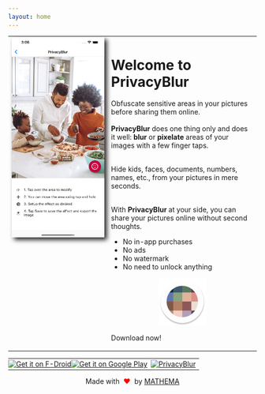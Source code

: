 ```yaml
---
layout: home
---
```


<table style="width: 100%; border: none">

<tr>

<td valign="top" style="width: 40%; border: none">
<img style="-webkit-filter: drop-shadow(5px 5px 5px #222); filter: drop-shadow(5px 5px 5px #222);" src="assets/preview.png" alt="Preview Screenshot">
</td>

<td valign="top" style="border: none">
<h1>Welcome to PrivacyBlur</h1>
<p>
Obfuscate sensitive areas in your pictures before sharing them online.
<br/>
<br/>
<strong>PrivacyBlur</strong> does one thing only and does it well: <strong>blur</strong> or <strong>pixelate</strong> areas of your images with a few finger taps.

<br/>
<br/>

Hide kids, faces, documents, numbers, names, etc., from your pictures in mere seconds.
<br/>
<br/>
 
 With <strong>PrivacyBlur</strong> at your side, you can share your pictures online without second thoughts.

<p>
<ul>
<li>No in-app purchases</li>
<li>No ads</li>
<li>No watermark</li>
<li>No need to unlock anything</li>
</ul>
</p>

<p style="text-align:center;"><img src="assets/ic_launcher_round.png" alt="PrivacyBlur Logo"></p>
Download now!
</p>

</td>

</tr>

</table>


<table style="width: 100%; border: none">
<tr>
<td style="border: none; padding: 0px; text-align: right;">
      <a href='https://f-droid.org/packages/de.mathema.privacyblur'>
      <img style='height: 72px; object-fit: cover' alt='Get it on F-Droid' src='https://fdroid.gitlab.io/artwork/badge/get-it-on.png'/>
      </a>
</td>
<td style="border: none; padding: 0px; text-align: center;">
      <a href='https://play.google.com/store/apps/details?id=de.mathema.privacyblur&pcampaignid=pcampaignidMKT-Other-global-all-co-prtnr-py-PartBadge-Mar2515-1'>
      <img style='height: 72px; object-fit: cover' alt='Get it on Google Play' src='https://play.google.com/intl/en_us/badges/static/images/badges/en_badge_web_generic.png'/>
      </a>
</td>
<td style="border: none;  text-align: left;">
      <a href="https://apps.apple.com/us/app/privacyblur/id1536274106?itsct=apps_box_badge&amp;itscg=30200">
      <img style='height: 50px; object-fit: cover' src="https://tools.applemediaservices.com/api/badges/download-on-the-app-store/black/en-us?size=250x83&amp;releaseDate=1619827200&h=9d23d850d1506bbe56180b2aa8ee51f7" alt="PrivacyBlur">
      </a>
</td>
</tr>
</table>

<p style="text-align: center;">Made with <span style="color: red;">&#160;❤&#160;</span> by <a href="https://www.mathema.de/">MATHEMA</a></p>
